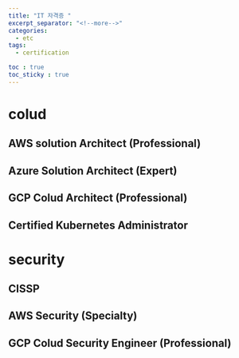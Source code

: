 ```yaml
---
title: "IT 자격증 "
excerpt_separator: "<!--more-->"
categories:
  - etc
tags:
  - certification

toc : true
toc_sticky : true
---
```


# colud
## AWS solution Architect (Professional)
## Azure Solution Architect (Expert)
## GCP Colud Architect (Professional)
## Certified Kubernetes Administrator

# security
## CISSP
## AWS Security (Specialty)
## GCP Colud Security Engineer (Professional) 
